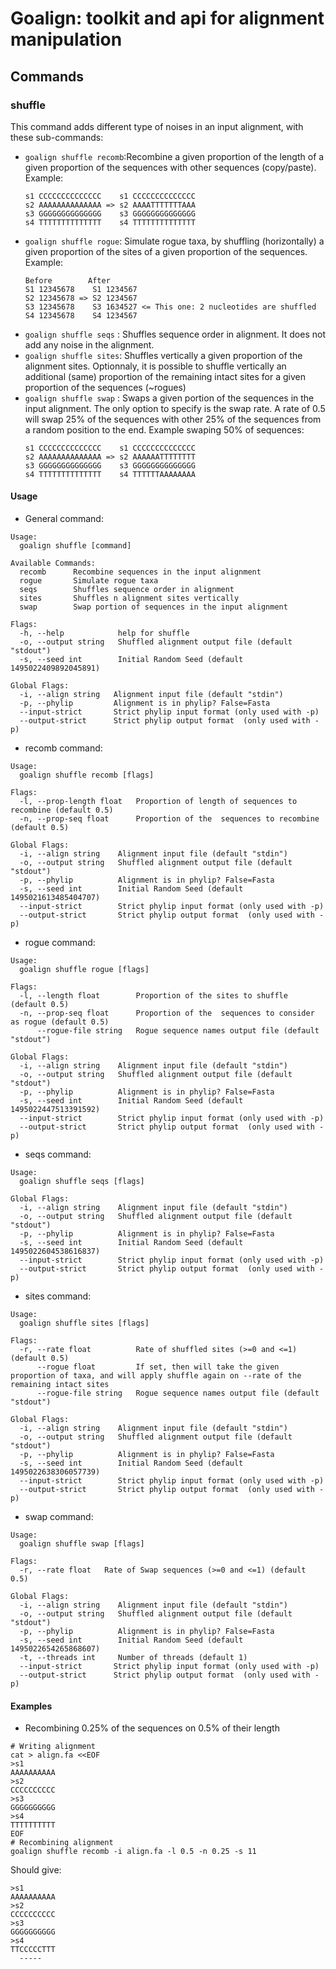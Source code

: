 # Goalign: toolkit and api for alignment manipulation

## Commands

### shuffle
This command adds different type of noises in an input alignment, with these sub-commands:
* `goalign shuffle recomb`:Recombine a given proportion of the length of a given proportion of the sequences with other sequences (copy/paste). 
    Example:
	```
	s1 CCCCCCCCCCCCCC    s1 CCCCCCCCCCCCCC
	s2 AAAAAAAAAAAAAA => s2 AAAATTTTTTTAAA
	s3 GGGGGGGGGGGGGG    s3 GGGGGGGGGGGGGG
	s4 TTTTTTTTTTTTTT    s4 TTTTTTTTTTTTTT
	```
* `goalign shuffle rogue`: Simulate rogue taxa, by shuffling (horizontally) a given proportion of the sites of a given proportion of the sequences. 
	Example:
	```
	Before        After
	S1 12345678    S1 1234567
	S2 12345678 => S2 1234567
	S3 12345678    S3 1634527 <= This one: 2 nucleotides are shuffled
	S4 12345678    S4 1234567
	```
* `goalign shuffle seqs` : Shuffles sequence order in alignment. It does not add any noise in the alignment.
* `goalign shuffle sites`: Shuffles vertically a given proportion of the alignment sites. Optionnaly, it is possible to shuffle vertically an additional (same) proportion of the remaining intact sites for a given proportion of the sequences (~rogues)
* `goalign shuffle swap` : Swaps a given portion of the sequences in the input alignment. The only option to specify is the swap rate. A rate of 0.5 will swap 25% of the sequences with other 25% of the sequences from a random position to the end. Example swaping 50% of sequences:
  ```
  s1 CCCCCCCCCCCCCC    s1 CCCCCCCCCCCCCC
  s2 AAAAAAAAAAAAAA => s2 AAAAAATTTTTTTT
  s3 GGGGGGGGGGGGGG    s3 GGGGGGGGGGGGGG
  s4 TTTTTTTTTTTTTT    s4 TTTTTTAAAAAAAA
  ```


#### Usage
* General command:
```
Usage:
  goalign shuffle [command]

Available Commands:
  recomb      Recombine sequences in the input alignment
  rogue       Simulate rogue taxa
  seqs        Shuffles sequence order in alignment
  sites       Shuffles n alignment sites vertically
  swap        Swap portion of sequences in the input alignment

Flags:
  -h, --help            help for shuffle
  -o, --output string   Shuffled alignment output file (default "stdout")
  -s, --seed int        Initial Random Seed (default 1495022409892045891)

Global Flags:
  -i, --align string   Alignment input file (default "stdin")
  -p, --phylip         Alignment is in phylip? False=Fasta
  --input-strict       Strict phylip input format (only used with -p)
  --output-strict      Strict phylip output format  (only used with -p)
```

* recomb command:
```
Usage:
  goalign shuffle recomb [flags]

Flags:
  -l, --prop-length float   Proportion of length of sequences to recombine (default 0.5)
  -n, --prop-seq float      Proportion of the  sequences to recombine (default 0.5)

Global Flags:
  -i, --align string    Alignment input file (default "stdin")
  -o, --output string   Shuffled alignment output file (default "stdout")
  -p, --phylip          Alignment is in phylip? False=Fasta
  -s, --seed int        Initial Random Seed (default 1495021613485404707)
  --input-strict        Strict phylip input format (only used with -p)
  --output-strict       Strict phylip output format  (only used with -p)

```

* rogue command:
```
Usage:
  goalign shuffle rogue [flags]

Flags:
  -l, --length float        Proportion of the sites to shuffle (default 0.5)
  -n, --prop-seq float      Proportion of the  sequences to consider as rogue (default 0.5)
      --rogue-file string   Rogue sequence names output file (default "stdout")

Global Flags:
  -i, --align string    Alignment input file (default "stdin")
  -o, --output string   Shuffled alignment output file (default "stdout")
  -p, --phylip          Alignment is in phylip? False=Fasta
  -s, --seed int        Initial Random Seed (default 1495022447513391592)
  --input-strict        Strict phylip input format (only used with -p)
  --output-strict       Strict phylip output format  (only used with -p)

```

* seqs command:
```
Usage:
  goalign shuffle seqs [flags]

Global Flags:
  -i, --align string    Alignment input file (default "stdin")
  -o, --output string   Shuffled alignment output file (default "stdout")
  -p, --phylip          Alignment is in phylip? False=Fasta
  -s, --seed int        Initial Random Seed (default 1495022604538616837)
  --input-strict        Strict phylip input format (only used with -p)
  --output-strict       Strict phylip output format  (only used with -p)

```

* sites command:
```
Usage:
  goalign shuffle sites [flags]

Flags:
  -r, --rate float          Rate of shuffled sites (>=0 and <=1) (default 0.5)
      --rogue float         If set, then will take the given proportion of taxa, and will apply shuffle again on --rate of the remaining intact sites
      --rogue-file string   Rogue sequence names output file (default "stdout")

Global Flags:
  -i, --align string    Alignment input file (default "stdin")
  -o, --output string   Shuffled alignment output file (default "stdout")
  -p, --phylip          Alignment is in phylip? False=Fasta
  -s, --seed int        Initial Random Seed (default 1495022638306057739)
  --input-strict        Strict phylip input format (only used with -p)
  --output-strict       Strict phylip output format  (only used with -p)

```

* swap command:
```
Usage:
  goalign shuffle swap [flags]

Flags:
  -r, --rate float   Rate of Swap sequences (>=0 and <=1) (default 0.5)

Global Flags:
  -i, --align string    Alignment input file (default "stdin")
  -o, --output string   Shuffled alignment output file (default "stdout")
  -p, --phylip          Alignment is in phylip? False=Fasta
  -s, --seed int        Initial Random Seed (default 1495022654265868607)
  -t, --threads int     Number of threads (default 1)
  --input-strict       Strict phylip input format (only used with -p)
  --output-strict      Strict phylip output format  (only used with -p)
```

#### Examples
* Recombining 0.25% of the sequences on 0.5% of their length
```
# Writing alignment
cat > align.fa <<EOF
>s1
AAAAAAAAAA
>s2
CCCCCCCCCC
>s3
GGGGGGGGGG
>s4
TTTTTTTTTT
EOF
# Recombining alignment
goalign shuffle recomb -i align.fa -l 0.5 -n 0.25 -s 11
```

Should give:
```
>s1
AAAAAAAAAA
>s2
CCCCCCCCCC
>s3
GGGGGGGGGG
>s4
TTCCCCCTTT
  -----
```
